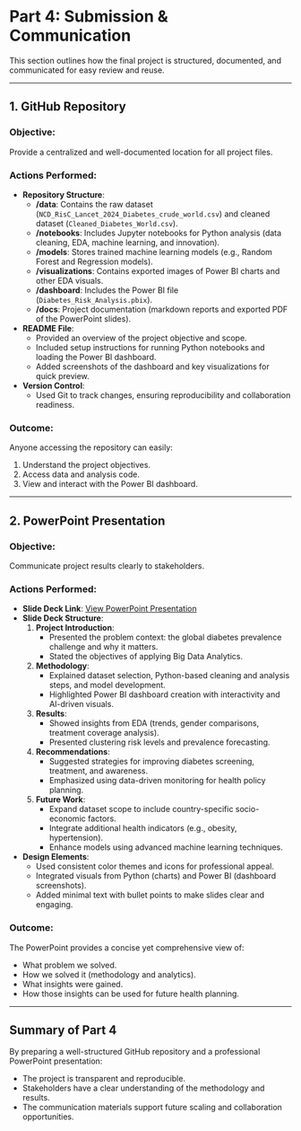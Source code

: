 # Part 4: Submission & Communication

This section outlines how the final project is structured, documented, and communicated for easy review and reuse.

---

## 1. GitHub Repository

### Objective:
Provide a centralized and well-documented location for all project files.

### Actions Performed:
- **Repository Structure**:
  - **/data**: Contains the raw dataset (`NCD_RisC_Lancet_2024_Diabetes_crude_world.csv`) and cleaned dataset (`Cleaned_Diabetes_World.csv`).
  - **/notebooks**: Includes Jupyter notebooks for Python analysis (data cleaning, EDA, machine learning, and innovation).
  - **/models**: Stores trained machine learning models (e.g., Random Forest and Regression models).
  - **/visualizations**: Contains exported images of Power BI charts and other EDA visuals.
  - **/dashboard**: Includes the Power BI file (`Diabetes_Risk_Analysis.pbix`).
  - **/docs**: Project documentation (markdown reports and exported PDF of the PowerPoint slides).
- **README File**:
  - Provided an overview of the project objective and scope.
  - Included setup instructions for running Python notebooks and loading the Power BI dashboard.
  - Added screenshots of the dashboard and key visualizations for quick preview.
- **Version Control**:
  - Used Git to track changes, ensuring reproducibility and collaboration readiness.

### Outcome:
Anyone accessing the repository can easily:
1. Understand the project objectives.
2. Access data and analysis code.
3. View and interact with the Power BI dashboard.

---

## 2. PowerPoint Presentation

### Objective:
Communicate project results clearly to stakeholders.

### Actions Performed:
- **Slide Deck Link**: [View PowerPoint Presentation](https://docs.google.com/presentation/d/1tpPkm4ouUMJ5j2fuXFrhY-X9NtyHOXZD/edit?usp=sharing&ouid=101928335647300964929&rtpof=true&sd=true)
- **Slide Deck Structure**:
  1. **Project Introduction**:
     - Presented the problem context: the global diabetes prevalence challenge and why it matters.
     - Stated the objectives of applying Big Data Analytics.
  2. **Methodology**:
     - Explained dataset selection, Python-based cleaning and analysis steps, and model development.
     - Highlighted Power BI dashboard creation with interactivity and AI-driven visuals.
  3. **Results**:
     - Showed insights from EDA (trends, gender comparisons, treatment coverage analysis).
     - Presented clustering risk levels and prevalence forecasting.
  4. **Recommendations**:
     - Suggested strategies for improving diabetes screening, treatment, and awareness.
     - Emphasized using data-driven monitoring for health policy planning.
  5. **Future Work**:
     - Expand dataset scope to include country-specific socio-economic factors.
     - Integrate additional health indicators (e.g., obesity, hypertension).
     - Enhance models using advanced machine learning techniques.
- **Design Elements**:
  - Used consistent color themes and icons for professional appeal.
  - Integrated visuals from Python (charts) and Power BI (dashboard screenshots).
  - Added minimal text with bullet points to make slides clear and engaging.

### Outcome:
The PowerPoint provides a concise yet comprehensive view of:
- What problem we solved.
- How we solved it (methodology and analytics).
- What insights were gained.
- How those insights can be used for future health planning.

---

## Summary of Part 4

By preparing a well-structured GitHub repository and a professional PowerPoint presentation:
- The project is transparent and reproducible.
- Stakeholders have a clear understanding of the methodology and results.
- The communication materials support future scaling and collaboration opportunities.
